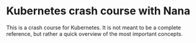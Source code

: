 # Kubernetes crash course with Nana

This is a crash course for Kubernetes. It is not meant to be a complete
reference, but rather a quick overview of the most important concepts.
